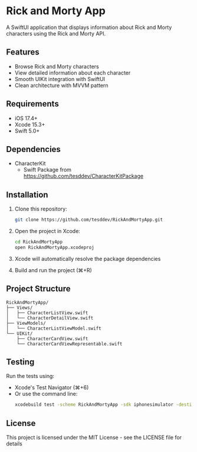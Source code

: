# Rick and Morty App

A SwiftUI application that displays information about Rick and Morty characters using the Rick and Morty API.

## Features

- Browse Rick and Morty characters
- View detailed information about each character
- Smooth UIKit integration with SwiftUI
- Clean architecture with MVVM pattern

## Requirements

- iOS 17.4+
- Xcode 15.3+
- Swift 5.0+

## Dependencies

- CharacterKit
  - Swift Package from https://github.com/tesddev/CharacterKitPackage

## Installation

1. Clone this repository:
   ```bash
   git clone https://github.com/tesddev/RickAndMortyApp.git
   ```

2. Open the project in Xcode:
   ```bash
   cd RickAndMortyApp
   open RickAndMortyApp.xcodeproj
   ```

3. Xcode will automatically resolve the package dependencies

4. Build and run the project (⌘+R)

## Project Structure

```
RickAndMortyApp/
├── Views/
│   ├── CharacterListView.swift
│   └── CharacterDetailView.swift
├── ViewModels/
│   └── CharacterListViewModel.swift
└── UIKit/
    ├── CharacterCardView.swift
    └── CharacterCardViewRepresentable.swift
```

## Testing

Run the tests using:
- Xcode's Test Navigator (⌘+6)
- Or use the command line:
  ```bash
  xcodebuild test -scheme RickAndMortyApp -sdk iphonesimulator -destination 'platform=iOS Simulator,name=iPhone 15'
  ```

## License

This project is licensed under the MIT License - see the LICENSE file for details
